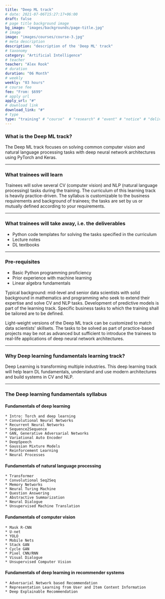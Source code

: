 ```yaml
---
title: "Deep ML track"
# date: 2021-07-06T15:27:17+06:00
draft: false
# page title background image
bg_image: "images/backgrounds/page-title.jpg"
# image
image: "images/courses/course-3.jpg"
# meta description
description: "description of the 'Deep ML' track"
# taxonomy
category: "Artificial Intelligence"
# teacher
teacher: "Alex Rook"
# duration
duration: "06 Month"
# weekly
weekly: "03 hours"
# course fee
fee: "From: $699"
# apply url
apply_url: "#"
# download link
download_link: "#"
# type
type: "training" # "course"  # "research" # "event" # "notice" # "deliverables" # "training"
---
```



### What is the Deep ML track?

The Deep ML track focuses on solving common computer vision and natural language processing tasks with deep neural network architectures using PyTorch and Keras.

***

### What trainees will learn

Trainees will solve several CV (computer vision) and NLP (natural language processing)
tasks during the training.
The curriculum of this learning track is heavily practice-driven.
The syllabus is customizable to the business requirements and background of trainees;
the tasks are set by us or mutually defined according to your requirements.

***

### What trainees will take away, i.e. the deliverables

* Python code templates for solving the tasks specified in the curriculum
* Lecture notes
* DL textbooks

***

### Pre-requisites

* Basic Python programming proficiency
* Prior experience with machine learning
* Linear algebra fundamentals

Typical background: mid-level and senior data scientists with solid background
in mathematics and programming who seek to extend their expertise and solve
CV and NLP tasks.
Development of predictive models is part of the learning track.
Specific business tasks to which the training shall be tailored are to be defined.

Light-weight versions of the Deep ML track can be customized
to match data scientists' skillsets.
The tasks to be solved as part of practice-based projects may be not as advanced but
sufficient to introduce the trainees to real-life applications of
deep neural network architectures.

***

### Why Deep learning fundamentals learning track?

Deep Learning is transforming multiple industries. This deep learning track
will help learn DL fundamentals, understand and use modern architectures and
build systems in CV and NLP.

***

### The Deep learning fundamentals syllabus

#### Fundamentals of deep learning

    * Intro: Torch and deep learning
    * Convolutional Neural Networks
    * Recurrent Neural Networks
    * Sequence2Sequence
    * GAN, Generative Adversarial Networks
    * Variational Auto Encoder
    * DeepSpeech
    * Gaussian Mixture Models
    * Reinforcement Learning
    * Neural Processes

#### Fundamentals of natural language processing

    * Transformer
    * Convolutional Seq2Seq
    * Memory Networks
    * Neural Turing Machine
    * Question Answering
    * Abstractive Summarization
    * Neural Dialogue
    * Unsupervised Machine Translation

#### Fundamentals of computer vision

    * Mask R-CNN
    * U-net
    * YOLO
    * Mobile Nets
    * Stack GAN
    * Cycle GAN
    * Pixel CNN/RNN
    * Visual Dialogue
    * Unsupervised Computer Vision

#### Fundamentals of deep learning in recommender systems

    * Adversarial Network based Recommendation
    * Representation Learning from User and Item Content Information
    * Deep Explainable Recommendation
